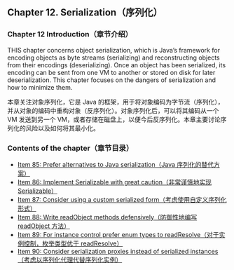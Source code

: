 ## Chapter 12. Serialization（序列化）

### Chapter 12 Introduction（章节介绍）

THIS chapter concerns object serialization, which is Java’s framework for encoding objects as byte streams (serializing) and reconstructing objects from their encodings (deserializing). Once an object has been serialized, its encoding can be sent from one VM to another or stored on disk for later deserialization. This chapter focuses on the dangers of serialization and how to minimize them.

本章关注对象序列化，它是 Java 的框架，用于将对象编码为字节流（序列化），并从对象的编码中重构对象（反序列化）。对象序列化后，可以将其编码从一个 VM 发送到另一个 VM，或者存储在磁盘上，以便今后反序列化。本章主要讨论序列化的风险以及如何将其最小化。

### Contents of the chapter（章节目录）
- [Item 85: Prefer alternatives to Java serialization（Java 序列化的替代方案）](https://github.com/clxering/Effective-Java-3rd-edition-Chinese-English-bilingual/blob/master/Chapter-12/Chapter-12-Item-85-Prefer-alternatives-to-Java-serialization.md)
- [Item 86: Implement Serializable with great caution（非常谨慎地实现 Serializable）](https://github.com/clxering/Effective-Java-3rd-edition-Chinese-English-bilingual/blob/master/Chapter-12/Chapter-12-Item-86-Implement-Serializable-with-great-caution.md)
- [Item 87: Consider using a custom serialized form（考虑使用自定义序列化形式）](https://github.com/clxering/Effective-Java-3rd-edition-Chinese-English-bilingual/blob/master/Chapter-12/Chapter-12-Item-87-Consider-using-a-custom-serialized-form.md)
- [Item 88: Write readObject methods defensively（防御性地编写 readObject 方法）](https://github.com/clxering/Effective-Java-3rd-edition-Chinese-English-bilingual/blob/master/Chapter-12/Chapter-12-Item-88-Write-readObject-methods-defensively.md)
- [Item 89: For instance control prefer enum types to readResolve（对于实例控制，枚举类型优于 readResolve）](https://github.com/clxering/Effective-Java-3rd-edition-Chinese-English-bilingual/blob/master/Chapter-12/Chapter-12-Item-89-For-instance-control-prefer-enum-types-to-readResolve.md)
- [Item 90: Consider serialization proxies instead of serialized instances（考虑以序列化代理代替序列化实例）](https://github.com/clxering/Effective-Java-3rd-edition-Chinese-English-bilingual/blob/master/Chapter-12/Chapter-12-Item-90-Consider-serialization-proxies-instead-of-serialized-instances.md)
